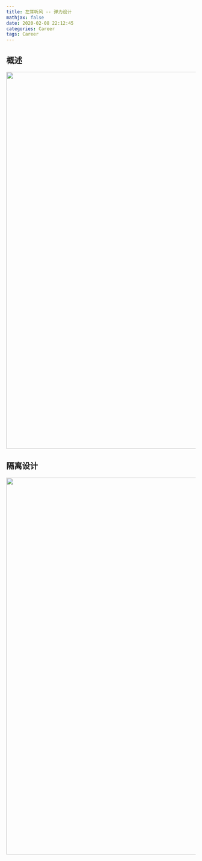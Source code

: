 ```yaml
---
title: 左耳听风 -- 弹力设计
mathjax: false
date: 2020-02-08 22:12:45
categories: Career
tags: Career
---
```


## 概述
<img src="https://left-ear-1253868755.cos.ap-nanjing.myqcloud.com/left-ear-resilience-design-overview.png" width=1000/>

<!-- more -->

## 隔离设计
<img src="https://left-ear-1253868755.cos.ap-nanjing.myqcloud.com/left-ear-resilience-design-isolation.png" width=1000/>
